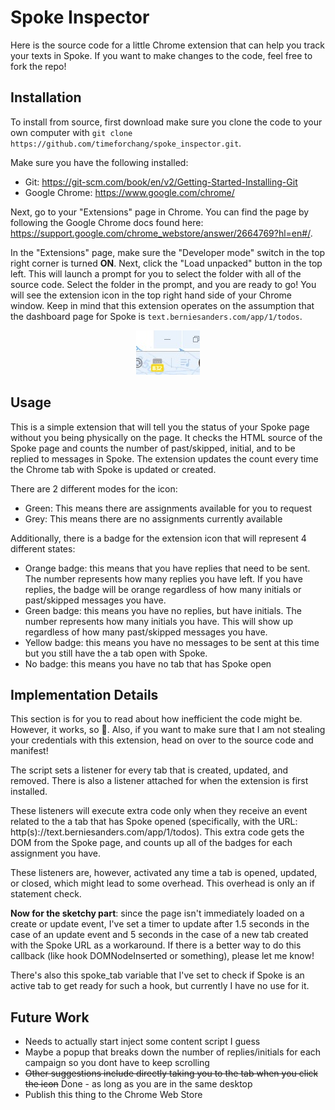 # Spoke Inspector
Here is the source code for a little Chrome extension that can help you track your texts in Spoke. If you want to make changes to the code, feel free to fork the repo!

## Installation
To install from source, first download make sure you clone the code to your own computer with `git clone https://github.com/timeforchang/spoke_inspector.git`. 

Make sure you have the following installed:
- Git: https://git-scm.com/book/en/v2/Getting-Started-Installing-Git
- Google Chrome: https://www.google.com/chrome/

Next, go to your "Extensions" page in Chrome. You can find the page by following the Google Chrome docs found here: https://support.google.com/chrome_webstore/answer/2664769?hl=en#/. 

In the "Extensions" page, make sure the "Developer mode" switch in the top right corner is turned **ON**. Next, click the "Load unpacked" button in the top left. This will launch a prompt for you to select the folder with all of the source code. Select the folder in the prompt, and you are ready to go! You will see the extension icon in the top right hand side of your Chrome window. Keep in mind that this extension operates on the assumption that the dashboard page for Spoke is `text.berniesanders.com/app/1/todos`. 

<div style="text-align:center;"><img src="screenshot.jpg" /></div>

## Usage
This is a simple extension that will tell you the status of your Spoke page without you being physically on the page. It checks the HTML source of the Spoke page and counts the number of past/skipped, initial, and to be replied to messages in Spoke. The extension updates the count every time the Chrome tab with Spoke is updated or created. 

There are 2 different modes for the icon:
- Green: This means there are assignments available for you to request
- Grey: This means there are no assignments currently available

Additionally, there is a badge for the extension icon that will represent 4 different states:
- Orange badge: this means that you have replies that need to be sent. The number represents how many replies you have left. If you have replies, the badge will be orange regardless of how many initials or past/skipped messages you have.
- Green badge: this means you have no replies, but have initials. The number represents how many initials you have. This will show up regardless of how many past/skipped messages you have.
- Yellow badge: this means you have no messages to be sent at this time but you still have the a tab open with Spoke.
- No badge: this means you have no tab that has Spoke open

## Implementation Details
This section is for you to read about how inefficient the code might be. However, it works, so 🤷‍. Also, if you want to make sure that I am not stealing your credentials with this extension, head on over to the source code and manifest! 

The script sets a listener for every tab that is created, updated, and removed. There is also a listener attached for when the extension is first installed. 

These listeners will execute extra code only when they receive an event related to the a tab that has Spoke opened (specifically, with the URL: http(s)://text.berniesanders.com/app/1/todos). This extra code gets the DOM from the Spoke page, and counts up all of the badges for each assignment you have. 

These listeners are, however, activated any time a tab is opened, updated, or closed, which might lead to some overhead. This overhead is only an if statement check.

**Now for the sketchy part**: since the page isn't immediately loaded on a create or update event, I've set a timer to update after 1.5 seconds in the case of an update event and 5 seconds in the case of a new tab created with the Spoke URL as a workaround. If there is a better way to do this callback (like hook DOMNodeInserted or something), please let me know!

There's also this spoke_tab variable that I've set to check if Spoke is an active tab to get ready for such a hook, but currently I have no use for it.

## Future Work
- Needs to actually start inject some content script I guess
- Maybe a popup that breaks down the number of replies/initials for each campaign so you dont have to keep scrolling
- ~~Other suggestions include directly taking you to the tab when you click the icon~~ Done - as long as you are in the same desktop
- Publish this thing to the Chrome Web Store